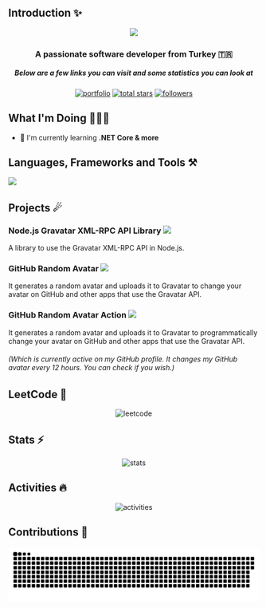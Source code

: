 ## Introduction ✨

<p align="center">
  <img
    src="https://readme-typing-svg.herokuapp.com?font=Noto+Sans&size=36&duration=3000&pause=1000&center=true&vCenter=true&random=false&width=435&height=60&lines=Hi+there+%F0%9F%91%8B;I'm+Serdar!" />
</p>

<h3 align="center">A passionate software developer from Turkey 🇹🇷</h3>
<h5 align="center">Below are a few links you can visit and some statistics you can look at</h5>

<p align="center">
  <a href="https://serdar-c.github.io">
    <img alt="portfolio" title="Portfolio"
      src="https://img.shields.io/badge/Portfolio-FF5722?style=for-the-badge&logo=todoist&logoColor=white" /></a>
  <a href="https://github.com/serdar-c?tab=repositories&sort=stargazers">
    <img alt="total stars" title="Total stars on GitHub"
      src="https://custom-icon-badges.demolab.com/github/stars/serdar-c?color=B8B92B&style=for-the-badge&labelColor=959532&logo=star" /></a>
  <a href="https://github.com/serdar-c">
    <img alt="followers" title="Follow me on Github"
      src="https://img.shields.io/github/followers/serdar-c?color=236ad3&style=for-the-badge&logo=github&label=Follow" /></a>
</p>

## What I'm Doing 👨🏽‍💻

- 🌱 I'm currently learning **.NET Core & more**

## Languages, Frameworks and Tools ⚒️

<img src="https://skillicons.dev/icons?i=html,css,js,angular,react,dotnet,nodejs" />

## Projects ☄

### Node.js Gravatar XML-RPC API Library <img src="https://img.shields.io/badge/private-D10000" />
A library to use the Gravatar XML-RPC API in Node.js.

### GitHub Random Avatar <img src="https://img.shields.io/badge/private-D10000" />
It generates a random avatar and uploads it to Gravatar to change your avatar on GitHub and other apps that use the Gravatar API.

### GitHub Random Avatar Action <img src="https://img.shields.io/badge/private-D10000" />
It generates a random avatar and uploads it to Gravatar to programmatically change your avatar on GitHub and other apps that use the Gravatar API.

###### (Which is currently active on my GitHub profile. It changes my GitHub avatar every 12 hours. You can check if you wish.)

## LeetCode 🚀

<p align="center">
  <img alt="leetcode" title="LeetCode"
    src="https://leetcard.jacoblin.cool/serdarc?theme=dark&font=Noto%20Sans" />
</p>

## Stats ⚡

<p align="center">
  <img alt="stats" title="Stats"
    src="https://github-readme-stats.vercel.app/api?username=serdar-c&hide_border=true&show_icons=true&count_private=true&theme=gruvbox&bg_color=151515" />
</p>

## Activities 🔥

<p align="center">
  <img alt="activities" title="Activities"
    src="https://github-readme-streak-stats.herokuapp.com/?user=serdar-c&theme=dark&hide_border=true&stroke=f53b3b" />
</p>

## Contributions 🐍

<picture>
  <source media="(prefers-color-scheme: dark)" srcset="https://raw.githubusercontent.com/serdar-c/serdar-c/output/github-contribution-grid-snake-dark.svg">
  <source media="(prefers-color-scheme: light)" srcset="https://raw.githubusercontent.com/serdar-c/serdar-c/output/github-contribution-grid-snake.svg">
  <img alt="github contribution grid snake animation" src="https://raw.githubusercontent.com/serdar-c/serdar-c/output/github-contribution-grid-snake.svg">
</picture>
